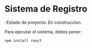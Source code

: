 <h1>Sistema de Registro</h1>

-Estado de proyecto: En construccion.

Para ejecutar el sistema, debes poner: 

```npm install react```
